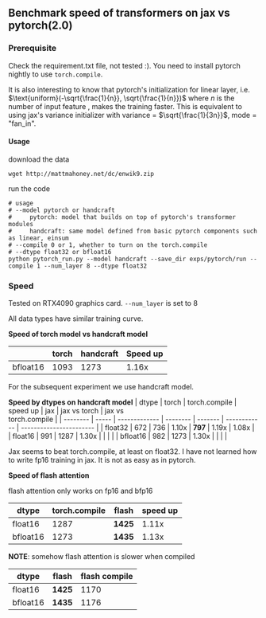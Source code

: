 ## Benchmark speed of transformers on jax vs pytorch(2.0)

### Prerequisite
Check the requirement.txt file, not tested :). You need to install pytorch nightly to use `torch.compile`.

It is also interesting to know that pytorch's initialization for linear layer, i.e. $\text{uniform}(-\sqrt{\frac{1}{n}}, \sqrt{\frac{1}{n}})$ where $n$ is the number of input feature , makes the training faster. This is equivalent to using jax's variance initializer with variance = $\sqrt{\frac{1}{3n}}$, mode = "fan\_in".

#### Usage

download the data
```
wget http://mattmahoney.net/dc/enwik9.zip
```

run the code
```shell
# usage
# --model pytorch or handcraft
#     pytorch: model that builds on top of pytorch's transformer modules
#     handcraft: same model defined from basic pytorch components such as linear, einsum
# --compile 0 or 1, whether to turn on the torch.compile
# --dtype float32 or bfloat16
python pytorch_run.py --model handcraft --save_dir exps/pytorch/run --compile 1 --num_layer 8 --dtype float32
```

### Speed

Tested on RTX4090 graphics card. `--num_layer` is set to 8

All data types have similar training curve.

**Speed of torch model vs handcraft model**

|          | torch | handcraft | Speed up |
| -------- | ----- | --------- | -------- |
| bfloat16 | 1093  | 1273      | 1.16x    |

For the subsequent experiment we use handcraft model.

**Speed by dtypes on handcraft model**
| dtype    | torch | torch.compile | speed up | jax     | jax vs torch | jax vs<br>torch.compile |
| -------- | ----- | ------------- | -------- | ------- | ------------ | ----------------------- |
| float32  | 672   | 736           | 1.10x    | **797** | 1.19x        | 1.08x                   |
| float16  | 991   | 1287          | 1.30x    |         |              |                         |
| bfloat16 | 982   | 1273          | 1.30x    |         |              |                         |

Jax seems to beat torch.compile, at least on float32.
I have not learned how to write fp16 training in jax. It is not as easy as in pytorch.


**Speed of flash attention**

flash attention only works on fp16 and bfp16

| dtype    | torch.compile | flash    | speed up |
| -------- | ------------- | -------- | -------- |
| float16  | 1287          | **1425** | 1.11x    |
| bfloat16 | 1273          | **1435** | 1.13x    |



**NOTE**: somehow flash attention is slower when compiled

| dtype    | flash    | flash compile |
| -------- | -------- | ------------- |
| float16  | **1425** | 1170          |
| bfloat16 | **1435** | 1176          |






